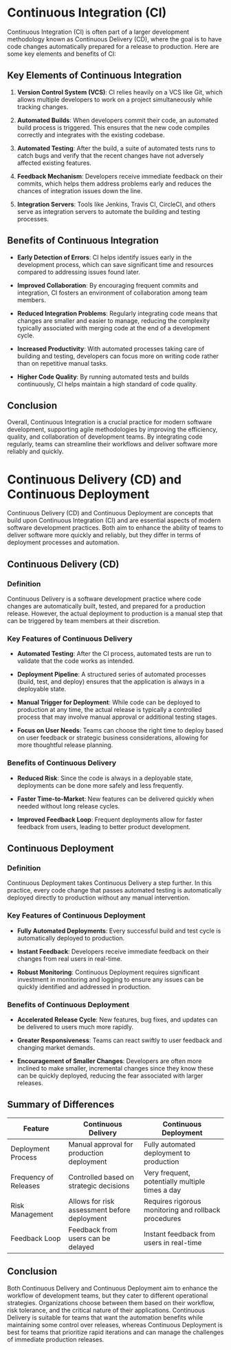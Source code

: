# Continuous Integration (CI)

Continuous Integration (CI) is often part of a larger development methodology known as Continuous Delivery (CD), where the goal is to have code changes automatically prepared for a release to production. Here are some key elements and benefits of CI:

## Key Elements of Continuous Integration

1. **Version Control System (VCS)**: 
   CI relies heavily on a VCS like Git, which allows multiple developers to work on a project simultaneously while tracking changes.

2. **Automated Builds**: 
   When developers commit their code, an automated build process is triggered. This ensures that the new code compiles correctly and integrates with the existing codebase.

3. **Automated Testing**: 
   After the build, a suite of automated tests runs to catch bugs and verify that the recent changes have not adversely affected existing features.

4. **Feedback Mechanism**: 
   Developers receive immediate feedback on their commits, which helps them address problems early and reduces the chances of integration issues down the line.

5. **Integration Servers**: 
   Tools like Jenkins, Travis CI, CircleCI, and others serve as integration servers to automate the building and testing processes.

## Benefits of Continuous Integration

- **Early Detection of Errors**: 
  CI helps identify issues early in the development process, which can save significant time and resources compared to addressing issues found later.

- **Improved Collaboration**: 
  By encouraging frequent commits and integration, CI fosters an environment of collaboration among team members.

- **Reduced Integration Problems**: 
  Regularly integrating code means that changes are smaller and easier to manage, reducing the complexity typically associated with merging code at the end of a development cycle.

- **Increased Productivity**: 
  With automated processes taking care of building and testing, developers can focus more on writing code rather than on repetitive manual tasks.

- **Higher Code Quality**: 
  By running automated tests and builds continuously, CI helps maintain a high standard of code quality.

## Conclusion

Overall, Continuous Integration is a crucial practice for modern software development, supporting agile methodologies by improving the efficiency, quality, and collaboration of development teams. By integrating code regularly, teams can streamline their workflows and deliver software more reliably and quickly.

# Continuous Delivery (CD) and Continuous Deployment

Continuous Delivery (CD) and Continuous Deployment are concepts that build upon Continuous Integration (CI) and are essential aspects of modern software development practices. Both aim to enhance the ability of teams to deliver software more quickly and reliably, but they differ in terms of deployment processes and automation.

## Continuous Delivery (CD)

### Definition
Continuous Delivery is a software development practice where code changes are automatically built, tested, and prepared for a production release. However, the actual deployment to production is a manual step that can be triggered by team members at their discretion.

### Key Features of Continuous Delivery

- **Automated Testing**: After the CI process, automated tests are run to validate that the code works as intended.
  
- **Deployment Pipeline**: A structured series of automated processes (build, test, and deploy) ensures that the application is always in a deployable state.

- **Manual Trigger for Deployment**: While code can be deployed to production at any time, the actual release is typically a controlled process that may involve manual approval or additional testing stages.

- **Focus on User Needs**: Teams can choose the right time to deploy based on user feedback or strategic business considerations, allowing for more thoughtful release planning.

### Benefits of Continuous Delivery

- **Reduced Risk**: Since the code is always in a deployable state, deployments can be done more safely and less frequently.

- **Faster Time-to-Market**: New features can be delivered quickly when needed without long release cycles.

- **Improved Feedback Loop**: Frequent deployments allow for faster feedback from users, leading to better product development.

## Continuous Deployment

### Definition
Continuous Deployment takes Continuous Delivery a step further. In this practice, every code change that passes automated testing is automatically deployed directly to production without any manual intervention.

### Key Features of Continuous Deployment

- **Fully Automated Deployments**: Every successful build and test cycle is automatically deployed to production.

- **Instant Feedback**: Developers receive immediate feedback on their changes from real users in real-time.

- **Robust Monitoring**: Continuous Deployment requires significant investment in monitoring and logging to ensure any issues can be quickly identified and addressed in production.

### Benefits of Continuous Deployment

- **Accelerated Release Cycle**: New features, bug fixes, and updates can be delivered to users much more rapidly.

- **Greater Responsiveness**: Teams can react swiftly to user feedback and changing market demands.

- **Encouragement of Smaller Changes**: Developers are often more inclined to make smaller, incremental changes since they know these can be quickly deployed, reducing the fear associated with larger releases.

## Summary of Differences

| Feature                          | Continuous Delivery                  | Continuous Deployment                |
|----------------------------------|-------------------------------------|-------------------------------------|
| Deployment Process               | Manual approval for production deployment | Fully automated deployment to production |
| Frequency of Releases            | Controlled based on strategic decisions | Very frequent, potentially multiple times a day |
| Risk Management                  | Allows for risk assessment before deployment | Requires rigorous monitoring and rollback procedures |
| Feedback Loop                    | Feedback from users can be delayed  | Instant feedback from users in real-time |

## Conclusion

Both Continuous Delivery and Continuous Deployment aim to enhance the workflow of development teams, but they cater to different operational strategies. Organizations choose between them based on their workflow, risk tolerance, and the critical nature of their applications. Continuous Delivery is suitable for teams that want the automation benefits while maintaining some control over releases, whereas Continuous Deployment is best for teams that prioritize rapid iterations and can manage the challenges of immediate production releases.